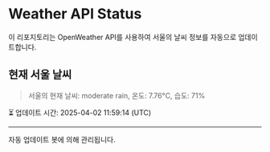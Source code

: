 
# Weather API Status

이 리포지토리는 OpenWeather API를 사용하여 서울의 날씨 정보를 자동으로 업데이트합니다.

## 현재 서울 날씨
> 서울의 현재 날씨: moderate rain, 온도: 7.76°C, 습도: 71%

⏳ 업데이트 시간: 2025-04-02 11:59:14 (UTC)

---
자동 업데이트 봇에 의해 관리됩니다.
